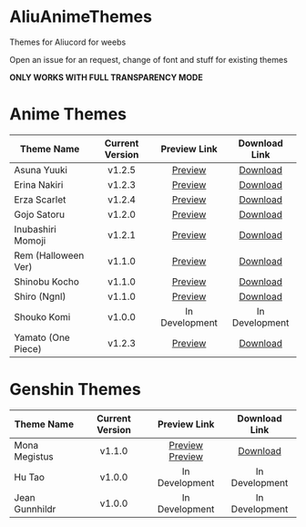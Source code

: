 # AliuAnimeThemes
Themes for Aliucord for weebs

Open an issue for an request, change of font and stuff for existing themes

**ONLY WORKS WITH FULL TRANSPARENCY MODE**

# Anime Themes 
|    Theme Name    |     Current Version     | Preview Link       |	    Download Link   |
| ---------------- |:-----------------------:|:-----------------------:|:--------------------:|
|    Asuna Yuuki   |          v1.2.5         | [Preview](https://cdn.discordapp.com/attachments/894185205491974154/894185827394002944/IMG_20211003_170446.jpg) | [Download](https://cdn.discordapp.com/attachments/894185240690561116/894186794667626516/Asuna_Yuuki_Sword_Art_Online.json) |
|    Erina Nakiri  |          v1.2.3         | [Preview](https://cdn.discordapp.com/attachments/894185205491974154/894187701908176896/Screenshot_2021-10-03-17-12-24-49_fa4ea8e8aeb69dcd3ab969e8fd3d4310.jpg) | [Download](https://cdn.discordapp.com/attachments/894185240690561116/894187989977153536/Nakiri_Erina_Food_Wars.json) |
|    Erza Scarlet  |          v1.2.4         | [Preview](https://cdn.discordapp.com/attachments/894185205491974154/894192702185426954/Screenshot_2021-10-03-17-30-25-17_fa4ea8e8aeb69dcd3ab969e8fd3d4310.jpg) | [Download](https://cdn.discordapp.com/attachments/894185240690561116/894193052602728518/Erza_Scarlet_Fairy_Tail.json) |
|    Gojo Satoru   |          v1.2.0         | [Preview](https://cdn.discordapp.com/attachments/894185205491974154/894193911319371836/Record_2021-10-03-17-35-20_fa4ea8e8aeb69dcd3ab969e8fd3d4310.mp4) | [Download](https://cdn.discordapp.com/attachments/894185240690561116/894193229858226216/Gojo_Satoru_Jujutsu_Kaisen.json) |
| Inubashiri Momoji|          v1.2.1         | [Preview]() | [Download]() |
| Rem (Halloween Ver)|        v1.1.0         | [Preview]() | [Download]() |
|   Shinobu Kocho  |          v1.1.0         | [Preview]() | [Download]() |
|   Shiro (Ngnl)   |          v1.1.0         | [Preview]() | [Download]() |
|    Shouko Komi   |          v1.0.0         | In Development | In Development |
|Yamato (One Piece)|          v1.2.3         | [Preview]() | [Download]() |

# Genshin Themes
|    Theme Name    |     Current Version     |      Preview Link       |     Download Link    |
| ---------------- |:-----------------------:|:-----------------------:|:--------------------:|
|  Mona Megistus   |          v1.1.0         | [Preview](https://cdn.discordapp.com/attachments/894185205491974154/895192473511534682/Screenshot_2021-10-05-17-51-31-29_fa4ea8e8aeb69dcd3ab969e8fd3d4310.jpg)<br/>[Preview](https://cdn.discordapp.com/attachments/894185205491974154/895192473905819658/Screenshot_2021-10-05-17-51-39-07_fa4ea8e8aeb69dcd3ab969e8fd3d4310.jpg) | [Download](https://cdn.discordapp.com/attachments/894185240690561116/895193110114611210/Mona_Megistus_Genshin_Impact.json) |
|     Hu Tao       |          v1.0.0         | In Development | In Development |
|  Jean Gunnhildr  |          v1.0.0         | In Development | In Development |
